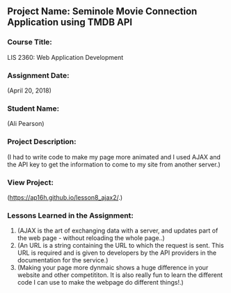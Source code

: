 ## Project Name:  Seminole Movie Connection Application using TMDB API

### Course Title:
LIS 2360:  Web Application Development

### Assignment Date:  
(April 20, 2018)

### Student Name:  
(Ali Pearson)

### Project Description:
(I had to write code to make my page more animated and I used AJAX and the API key to get the information to come to my site from another server.)

### View Project:
(https://ap16h.github.io/lesson8_ajax2/.)

### Lessons Learned in the Assignment:
1. (AJAX is the art of exchanging data with a server, and updates part of the web page - without reloading the whole page..)
2. (An URL is a string containing the URL to which the request is sent. This URL is required and is given to developers by the API providers in the documentation for the service.)
3. (Making your page more dynmaic shows a huge difference in your website and other competititon. It is also really fun to learn the different code I can use to make the webpage do different things!.)
